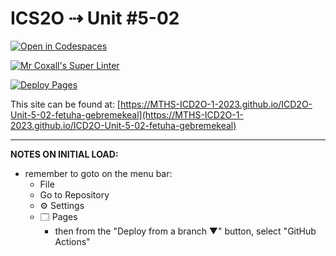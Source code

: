 # ICS2O ⇢ Unit #5-02

[![Open in Codespaces](https://classroom.github.com/assets/launch-codespace-7f7980b617ed060a017424585567c406b6ee15c891e84e1186181d67ecf80aa0.svg)](https://classroom.github.com/open-in-codespaces?assignment_repo_id=14870027)

[![Mr Coxall's Super Linter](https://github.com/MTHS-ICD2O-1-2023/ICD2O-Unit-5-02-fetuha-gebremekeal/workflows/Mr%20Coxall's%20Super%20Linter/badge.svg)](https://github.com/MTHS-ICD2O-1-2023/ICD2O-Unit-5-02-fetuha-gebremekeal/actions)

[![Deploy Pages](https://github.com/MTHS-ICD2O-1-2023/ICD2O-Unit-5-02-fetuha-gebremekeal/workflows/Deploy%20Pages/badge.svg)](https://github.com/MTHS-ICD2O-1-2023/ICD2O-Unit-5-02-fetuha-gebremekeal/actions)

This site can be found at: [https://MTHS-ICD2O-1-2023.github.io/ICD2O-Unit-5-02-fetuha-gebremekeal](https://MTHS-ICD2O-1-2023.github.io/ICD2O-Unit-5-02-fetuha-gebremekeal)

---

**NOTES ON INITIAL LOAD:**
- remember to goto on the menu bar:
  - File
  - Go to Repository
  - ⚙ Settings
  - 🗔 Pages
    - then from the "Deploy from a branch ▼" button, select "GitHub Actions"
